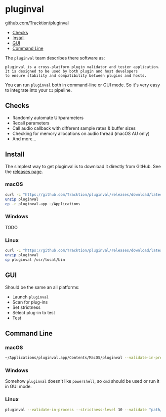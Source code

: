 # pluginval

[github.com/Tracktion/pluginval](https://github.com/Tracktion/pluginval)

- [Checks](#checks)
- [Install](#install)
- [GUI](#gui)
- [Command Line](#command-line)

The `pluginval` team describes there software as:

```text
pluginval is a cross-platform plugin validator and tester application.
It is designed to be used by both plugin and host developers
to ensure stability and compatibility between plugins and hosts.
```

You can run `pluginval` both in command-line or GUI mode. So it's very easy to integrate into your `CI` pipeline.

## Checks

- Randomly automate UI/parameters
- Recall parameters
- Call audio callback with different sample rates & buffer sizes
- Checking for memory allocations on audio thread (macOS AU only)
- And more...

## Install

The simplest way to get pluginval is to download it directly from GitHub. See the [releases page](https://github.com/Tracktion/pluginval/releases).

### macOS

```sh
curl -L "https://github.com/Tracktion/pluginval/releases/download/latest_release/pluginval_macOS.zip" -o pluginval.zip
unzip pluginval
cp -r pluginval.app ~/Applications
```

### Windows

TODO

### Linux

```sh
curl -L "https://github.com/Tracktion/pluginval/releases/download/latest_release/pluginval_linux.zip" -o pluginval.zip
unzip pluginval
cp pluginval /usr/local/bin
```

## GUI

Should be the same an all platforms:

- Launch `pluginval`
- Scan for plug-ins
- Set strictness
- Select plug-in to test
- Test

## Command Line

### macOS

```sh
~/Applications/pluginval.app/Contents/MacOS/pluginval --validate-in-process --strictness-level 10 --validate "path/to/your.vst3" || exit 1
```

### Windows

Somehow `pluginval` doesn't like `powershell`, so `cmd` should be used or run it in GUI mode.

### Linux

```sh
pluginval --validate-in-process --strictness-level 10 --validate "path/to/your.vst3" || exit 1
```
